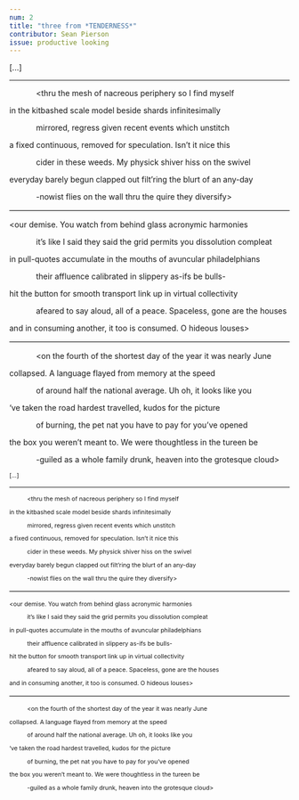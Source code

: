 ```yaml
---
num: 2
title: "three from *TENDERNESS*"
contributor: Sean Pierson
issue: productive looking
---
```


<div class="desktop">
<p>[...]</p>
<hr />
<p style="padding-left:3rem;">&lt;thru the mesh of nacreous periphery so I find myself</p>
<p>in the kitbashed scale model beside shards infinitesimally</p>
<p style="padding-left:3rem;">mirrored, regress given recent events which unstitch</p>
<p>a fixed continuous, removed for speculation. Isn’t it nice this</p>
<p style="padding-left:3rem;">cider in these weeds. My physick shiver hiss on the swivel</p>
<p>everyday barely begun clapped out filt’ring the blurt of an any-day</p>
<p style="padding-left:3rem;">-nowist flies on the wall thru the quire they diversify&gt;</p>
<p style="margin-top:1rem;padding-top:1rem;border-top:1px solid black;">&lt;our demise. You watch from behind glass acronymic harmonies</p>
<p style="padding-left:3rem;">it’s like I said they said the grid permits you dissolution compleat</p>
<p>in pull-quotes accumulate in the mouths of avuncular philadelphians</p>
<p style="padding-left:3rem;">their affluence calibrated in slippery as-ifs be bulls-</p>
<p>hit the button for smooth transport link up in virtual collectivity</p>
<p style="padding-left:3rem;">afeared to say aloud, all of a peace. Spaceless, gone are the houses</p>
<p style="margin-bottom:1rem;padding-bottom:1rem;border-bottom:1px solid black;">and in consuming another, it too is consumed. O hideous louses&gt;</p>
<p style="padding-left:3rem;">&lt;on the fourth of the shortest day of the year it was nearly June</p>
<p>collapsed. A language flayed from memory at the speed</p>
<p style="padding-left:3rem;">of around half the national average. Uh oh, it looks like you</p>
<p>‘ve taken the road hardest travelled, kudos for the picture</p>
<p style="padding-left:3rem;">of burning, the pet nat you have to pay for you’ve opened</p>
<p>the box you weren’t meant to. We were thoughtless in the tureen be</p>
<p style="padding-left:3rem;">-guiled as a whole family drunk, heaven into the grotesque cloud&gt;</p>
</div>

<div class="mobile">
<p style="font-size:.67rem;">[...]</p>
<hr />
<p style="font-size:.67rem;padding-left:2rem;">&lt;thru the mesh of nacreous periphery so I find myself</p>
<p style="font-size:.67rem;">in the kitbashed scale model beside shards infinitesimally</p>
<p style="font-size:.67rem;padding-left:2rem;">mirrored, regress given recent events which unstitch</p>
<p style="font-size:.67rem;">a fixed continuous, removed for speculation. Isn’t it nice this</p>
<p style="font-size:.67rem;padding-left:2rem;">cider in these weeds. My physick shiver hiss on the swivel</p>
<p style="font-size:.67rem;">everyday barely begun clapped out filt’ring the blurt of an any-day</p>
<p style="font-size:.67rem;padding-left:2rem;">-nowist flies on the wall thru the quire they diversify&gt;</p>
<p style="font-size:.67rem;margin-top:1rem;padding-top:1rem;border-top:1px solid black;">&lt;our demise. You watch from behind glass acronymic harmonies</p>
<p style="font-size:.67rem;padding-left:2rem;">it’s like I said they said the grid permits you dissolution compleat</p>
<p style="font-size:.67rem;">in pull-quotes accumulate in the mouths of avuncular philadelphians</p>
<p style="font-size:.67rem;padding-left:2rem;">their affluence calibrated in slippery as-ifs be bulls-</p>
<p style="font-size:.67rem;">hit the button for smooth transport link up in virtual collectivity</p>
<p style="font-size:.67rem;padding-left:2rem;">afeared to say aloud, all of a peace. Spaceless, gone are the houses</p>
<p style="font-size:.67rem;margin-bottom:1rem;padding-bottom:1rem;border-bottom:1px solid black;">and in consuming another, it too is consumed. O hideous louses&gt;</p>
<p style="font-size:.67rem;padding-left:2rem;">&lt;on the fourth of the shortest day of the year it was nearly June</p>
<p style="font-size:.67rem;">collapsed. A language flayed from memory at the speed</p>
<p style="font-size:.67rem;padding-left:2rem;">of around half the national average. Uh oh, it looks like you</p>
<p style="font-size:.67rem;">‘ve taken the road hardest travelled, kudos for the picture</p>
<p style="font-size:.67rem;padding-left:2rem;">of burning, the pet nat you have to pay for you’ve opened</p>
<p style="font-size:.67rem;">the box you weren’t meant to. We were thoughtless in the tureen be</p>
<p style="font-size:.67rem;padding-left:2rem;">-guiled as a whole family drunk, heaven into the grotesque cloud&gt;</p>
</div>
